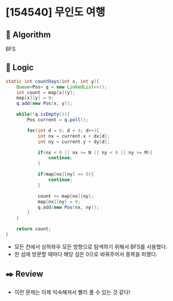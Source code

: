 # [154540] 무인도 여행

## :pushpin: **Algorithm**

BFS

## :round_pushpin: **Logic**

```java
static int countDays(int x, int y){
    Queue<Pos> q = new LinkedList<>();
    int count = map[x][y];
    map[x][y] = 0;
    q.add(new Pos(x, y));

    while(!q.isEmpty()){
        Pos current = q.poll();

        for(int d = 0; d < 4; d++){
            int nx = current.x + dx[d];
            int ny = current.y + dy[d];

            if(nx < 0 || nx >= N || ny < 0 || ny >= M){
                continue;
            }

            if(map[nx][ny] == 0){
                continue;
            }

            count += map[nx][ny];
            map[nx][ny] = 0;
            q.add(new Pos(nx, ny));
        }
    }

    return count;
}
```

- 모든 칸에서 상하좌우 모든 방향으로 탐색하기 위해서 BFS를 사용했다.
- 한 섬에 방문할 때마다 해당 섬은 0으로 바꿔주어서 중복을 피했다.

## :black_nib: **Review**

- 이런 문제는 이제 익숙해져서 빨리 풀 수 있는 것 같다!
